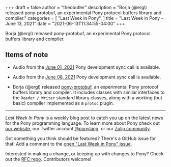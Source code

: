 +++
draft = false
author = "theobutler"
description = "Borja (@ergl) released pony-protobuf, an experimental Pony protocol buffers library and compiler."
categories = [
    "Last Week in Pony",
]
title = "Last Week in Pony - June 13, 2021"
date = "2021-06-13T11:34:55-04:00"
+++

Borja (@ergl) released pony-protobuf, an experimental Pony protocol buffers library and compiler.
<!--more-->

## Items of note

- Audio from the [June 01, 2021](https://sync-recordings.ponylang.io/r/2021-06-01.m4a) Pony development sync call is available.

- Audio from the [June 08, 2021](https://sync-recordings.ponylang.io/r/2021-06-08.m4a) Pony development sync call is available.

- Borja (@ergl) released [pony-protobuf](https://github.com/ergl/pony-protobuf), an experimental Pony protocol buffers library and compiler. It includes classes with similar interfaces to the `Reader / Writer` standard library classes, along with a working (but basic) compiler implemented as a `protoc` plugin.

---

_Last Week In Pony_ is a weekly blog post to catch you up on the latest news for the Pony programming language. To learn more about Pony check out [our website](https://ponylang.io), our Twitter account [@ponylang](https://twitter.com/ponylang), or our [Zulip community](https://ponylang.zulipchat.com).

Got something you think should be featured? There's a GitHub issue for that! Add a comment to the [open "Last Week in Pony" issue](https://github.com/ponylang/ponylang.github.io/issues?q=is%3Aissue+is%3Aopen+label%3Alast-week-in-pony).

Interested in making a change, or keeping up with changes to Pony? Check out the [RFC repo](https://github.com/ponylang/rfcs). Contributors welcome!
